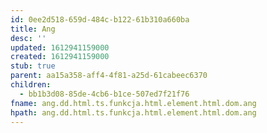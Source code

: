 ```yaml
---
id: 0ee2d518-659d-484c-b122-61b310a660ba
title: Ang
desc: ''
updated: 1612941159000
created: 1612941159000
stub: true
parent: aa15a358-aff4-4f81-a25d-61cabeec6370
children:
  - bb1b3d08-85de-4cb6-b1ce-507ed7f21f76
fname: ang.dd.html.ts.funkcja.html.element.html.dom.ang
hpath: ang.dd.html.ts.funkcja.html.element.html.dom.ang
---
```



